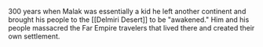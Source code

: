 300 years when Malak was essentially a kid he left another continent and brought his people to the [[Delmiri Desert]] to be "awakened." Him and his people massacred the Far Empire travelers that lived there and created their own settlement. 